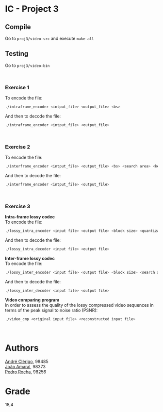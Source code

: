 # IC - Project 3

## Compile

Go to `proj3/video-src` and execute `make all`

## Testing

Go to `proj3/video-bin`

<br>

### Exercise 1

To encode the file: <br>
```bash
./intraframe_encoder <intput_file> <output_file> <bs>
```
And then to decode the file: <br>
```bash
./intraframe_encoder <intput_file> <output_file>
```

<br>

### Exercise 2

To encode the file: <br>
```bash
./interframe_encoder <intput_file> <output_file> <bs> <search area> <key-frame period>
```
And then to decode the file: <br>
```bash
./interframe_encoder <intput_file> <output_file>
```

<br>

### Exercise 3

**Intra-frame lossy codec**<br>
To encode the file: <br>
```bash
./lossy_intra_encoder <input file> <output file> <block size> <quantization>
```
And then to decode the file: <br>
```bash
./lossy_intra_decoder <input file> <output file>
```

**Inter-frame lossy codec**<br>
To encode the file: <br>
```bash
./lossy_inter_encoder <input file> <output file> <block size> <search area> <key-frame period> <quantization>
```
And then to decode the file: <br>
```bash
./lossy_inter_decoder <input file> <output file>
```

**Video comparing program** <br>
In order to assess the quality of the lossy compressed video sequences in terms of the peak signal to noise ratio (PSNR): <br>
```bash
./video_cmp <original input file> <reconstructed input file>
```
<br>

# Authors
[André Clérigo](https://github.com/andreclerigo), 98485   
[João Amaral](https://github.com/jp-amaral), 98373  
[Pedro Rocha](https://github.com/PedroRocha9), 98256  

# Grade
18,4
